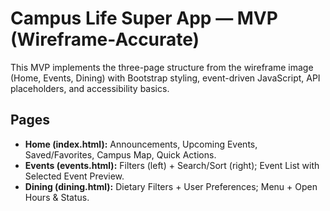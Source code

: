 # Campus Life Super App — MVP (Wireframe-Accurate)

This MVP implements the three-page structure from the wireframe image (Home, Events, Dining) with Bootstrap styling, event-driven JavaScript, API placeholders, and accessibility basics.

## Pages
- **Home (index.html):** Announcements, Upcoming Events, Saved/Favorites, Campus Map, Quick Actions.
- **Events (events.html):** Filters (left) + Search/Sort (right); Event List with Selected Event Preview.
- **Dining (dining.html):** Dietary Filters + User Preferences; Menu + Open Hours & Status.



